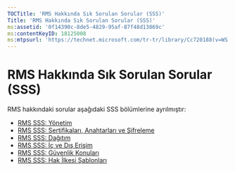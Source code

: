 ```yaml
---
TOCTitle: 'RMS Hakkında Sık Sorulan Sorular (SSS)'
Title: 'RMS Hakkında Sık Sorulan Sorular (SSS)'
ms:assetid: '0f14390c-8de5-4829-95af-87f48d13869c'
ms:contentKeyID: 18125008
ms:mtpsurl: 'https://technet.microsoft.com/tr-tr/library/Cc720188(v=WS.10)'
---
```


RMS Hakkında Sık Sorulan Sorular (SSS)
======================================

RMS hakkındaki sorular aşağıdaki SSS bölümlerine ayrılmıştır:

-   [RMS SSS: Yönetim](https://technet.microsoft.com/43f77336-5e62-4405-9efb-55417a402d62)
-   [RMS SSS: Sertifikaları, Anahtarları ve Şifreleme](https://technet.microsoft.com/ad8cc088-1dea-44c2-be68-9091129f0f12)
-   [RMS SSS: Dağıtım](https://technet.microsoft.com/5559ae65-77ae-4e0b-bfd8-3512409ed29b)
-   [RMS SSS: İç ve Dış Erişim](https://technet.microsoft.com/59c2c51f-6c20-450c-a334-0e1486292074)
-   [RMS SSS: Güvenlik Konuları](https://technet.microsoft.com/ff433834-79aa-481f-bd39-3393be12a26f)
-   [RMS SSS: Hak İlkesi Şablonları](https://technet.microsoft.com/01515f08-9844-4c1a-9ab5-a5a60a901b50)
